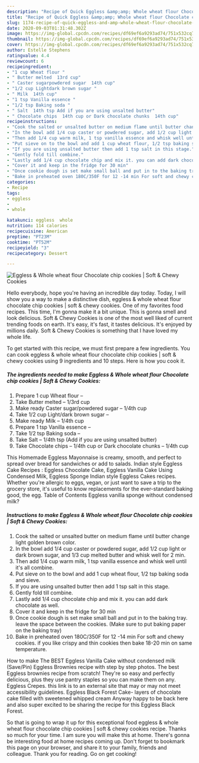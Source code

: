 ```yaml
---
description: "Recipe of Quick Eggless &amp;amp; Whole wheat flour Chocolate chip cookies | Soft &amp;amp; Chewy Cookies"
title: "Recipe of Quick Eggless &amp;amp; Whole wheat flour Chocolate chip cookies | Soft &amp;amp; Chewy Cookies"
slug: 1174-recipe-of-quick-eggless-and-amp-whole-wheat-flour-chocolate-chip-cookies-soft-and-amp-chewy-cookies
date: 2020-09-03T01:31:48.302Z
image: https://img-global.cpcdn.com/recipes/df69ef6a9293ad74/751x532cq70/eggless-whole-wheat-flour-chocolate-chip-cookies-soft-chewy-cookies-recipe-main-photo.jpg
thumbnail: https://img-global.cpcdn.com/recipes/df69ef6a9293ad74/751x532cq70/eggless-whole-wheat-flour-chocolate-chip-cookies-soft-chewy-cookies-recipe-main-photo.jpg
cover: https://img-global.cpcdn.com/recipes/df69ef6a9293ad74/751x532cq70/eggless-whole-wheat-flour-chocolate-chip-cookies-soft-chewy-cookies-recipe-main-photo.jpg
author: Estelle Stephens
ratingvalue: 4.4
reviewcount: 6
recipeingredient:
- "1 cup Wheat flour "
- " Butter melted  13rd cup"
- " Caster sugarpowdered sugar  14th cup"
- "1/2 cup Lightdark brown sugar "
- " Milk  14th cup"
- "1 tsp Vanilla essence "
- "1/2 tsp Baking soda "
- " Salt  14th tsp Add if you are using unsalted butter"
- " Chocolate chips  14th cup or Dark chocolate chunks  14th cup"
recipeinstructions:
- "Cook the salted or unsalted butter on medium flame until butter change light golden brown color."
- "In the bowl add 1/4 cup caster or powdered sugar, add 1/2 cup light or dark brown sugar, and 1/3 cup melted butter and whisk well for 2 min."
- "Then add 1/4 cup warm milk, 1 tsp vanilla essence and whisk well until it&#39;s all combine."
- "Put sieve on to the bowl and add 1 cup wheat flour, 1/2 tsp baking soda and sieve."
- "If you are using unsalted butter then add 1 tsp salt in this stage."
- "Gently fold till combine."
- "Lastly add 1/4 cup chocolate chip and mix it. you can add dark chocolate as well."
- "Cover it and keep in the fridge for 30 min"
- "Once cookie dough is set make small ball and put in to the baking tray. leave the space between the cookies. (Make sure to put baking paper on the baking tray)"
- "Bake in preheated oven 180C/350F for 12 -14 min For soft and chewy cookies. if you like crispy and thin cookies then bake 18-20 min on same temperature."
categories:
- Recipe
tags:
- eggless
- 
- whole

katakunci: eggless  whole 
nutrition: 114 calories
recipecuisine: American
preptime: "PT23M"
cooktime: "PT52M"
recipeyield: "3"
recipecategory: Dessert

---
```



![Eggless &amp; Whole wheat flour Chocolate chip cookies | Soft &amp; Chewy Cookies](https://img-global.cpcdn.com/recipes/df69ef6a9293ad74/751x532cq70/eggless-whole-wheat-flour-chocolate-chip-cookies-soft-chewy-cookies-recipe-main-photo.jpg)

Hello everybody, hope you're having an incredible day today. Today, I will show you a way to make a distinctive dish, eggless &amp; whole wheat flour chocolate chip cookies | soft &amp; chewy cookies. One of my favorites food recipes. This time, I'm gonna make it a bit unique. This is gonna smell and look delicious.
 Soft &amp; Chewy Cookies is one of the most well liked of current trending foods on earth. It's easy, it's fast, it tastes delicious. It's enjoyed by millions daily.  Soft &amp; Chewy Cookies is something that I have loved my whole life.


To get started with this recipe, we must first prepare a few ingredients. You can cook eggless &amp; whole wheat flour chocolate chip cookies | soft &amp; chewy cookies using 9 ingredients and 10 steps. Here is how you cook it.

<!--inarticleads1-->

##### The ingredients needed to make Eggless &amp; Whole wheat flour Chocolate chip cookies | Soft &amp; Chewy Cookies:

1. Prepare 1 cup Wheat flour –
1. Take  Butter melted – 1/3rd cup
1. Make ready  Caster sugar/powdered sugar – 1/4th cup
1. Take 1/2 cup Light/dark brown sugar –
1. Make ready  Milk – 1/4th cup
1. Prepare 1 tsp Vanilla essence –
1. Take 1/2 tsp Baking soda –
1. Take  Salt – 1/4th tsp (Add if you are using unsalted butter)
1. Take  Chocolate chips – 1/4th cup or Dark chocolate chunks – 1/4th cup


This Homemade Eggless Mayonnaise is creamy, smooth, and perfect to spread over bread for sandwiches or add to salads. Indian style Eggless Cake Recipes : Eggless Chocolate Cake, Eggless Vanilla Cake Using Condensed Milk, Eggless Sponge Indian style Eggless Cakes recipes. Whether you&#39;re allergic to eggs, vegan, or just want to save a trip to the grocery store, it&#39;s useful to know replacements for the ever-standard baking good, the egg. Table of Contents Eggless vanilla sponge without condensed milk? 

<!--inarticleads2-->

##### Instructions to make Eggless &amp; Whole wheat flour Chocolate chip cookies | Soft &amp; Chewy Cookies:

1. Cook the salted or unsalted butter on medium flame until butter change light golden brown color.
1. In the bowl add 1/4 cup caster or powdered sugar, add 1/2 cup light or dark brown sugar, and 1/3 cup melted butter and whisk well for 2 min.
1. Then add 1/4 cup warm milk, 1 tsp vanilla essence and whisk well until it&#39;s all combine.
1. Put sieve on to the bowl and add 1 cup wheat flour, 1/2 tsp baking soda and sieve.
1. If you are using unsalted butter then add 1 tsp salt in this stage.
1. Gently fold till combine.
1. Lastly add 1/4 cup chocolate chip and mix it. you can add dark chocolate as well.
1. Cover it and keep in the fridge for 30 min
1. Once cookie dough is set make small ball and put in to the baking tray. leave the space between the cookies. (Make sure to put baking paper on the baking tray)
1. Bake in preheated oven 180C/350F for 12 -14 min For soft and chewy cookies. if you like crispy and thin cookies then bake 18-20 min on same temperature.


How to make The BEST Eggless Vanilla Cake without condensed milk (Save/Pin) Eggless Brownies recipe with step by step photos. The best Eggless brownies recipe from scratch! They&#39;re so easy and perfectly delicious, plus they use pantry staples so you can make them on any. Eggless Crepes. this link is to an external site that may or may not meet accessibility guidelines. Eggless Black Forest Cake- layers of chocolate cake filled with sweetened whipped cream Anyway happy to be back here and also super excited to be sharing the recipe for this Eggless Black Forest. 

So that is going to wrap it up for this exceptional food eggless &amp; whole wheat flour chocolate chip cookies | soft &amp; chewy cookies recipe. Thanks so much for your time. I am sure you will make this at home. There's gonna be interesting food at home recipes coming up. Don't forget to bookmark this page on your browser, and share it to your family, friends and colleague. Thank you for reading. Go on get cooking!
